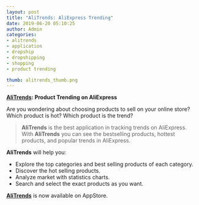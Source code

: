 ```yaml
---
layout: post
title: "AliTrends: AliExpress Trending"
date: 2019-06-20 05:10:25
author: Admin
categories:
- alitrends
- application
- dropship
- dropshipping
- shopping
- product trending

thumb: alitrends_thumb.png
---
```


**[AliTrends][applink]: Product Trending on AliExpress**

Are you wondering about choosing products to sell on your online store? Which product is hot? Which product is the trend?  

>**AliTrends** is the best application in tracking trends on AliExpress. With **AliTrends** you can see the bestselling products, hottest products, and popular trends in AliExpress.
  
**AliTrends** will help you:

* Explore the top categories and best selling products of each category.
* Discover the hot selling products.
* Analyze market with statistics charts.
* Search and select the exact products as you want.

**[AliTrends][applink]** is now available on AppStore.

[applink]: https://apps.apple.com/us/app/id1465914366
